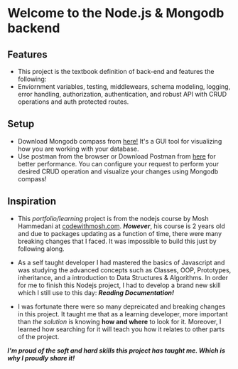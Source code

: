 # Welcome to the Node.js & Mongodb backend

## Features

- This project is the textbook definition of back-end and features the following:
- Enviornment variables, testing, middlewears, schema modeling, logging, error handling, authorization, authentication, and robust API with CRUD operations and auth protected routes.

## Setup

- Download Mongodb compass from [here!](https://www.mongodb.com/products/compass) It's a GUI tool for visualizing how you are working with your database.
- Use postman from the browser or Download Postman from [here](https://www.postman.com/downloads/) for better performance. You can configure your request to perform your desired CRUD operation and visualize your changes using Mongodb compass!

## Inspiration

- This _portfolio/learning_ project is from the nodejs course by Mosh Hammedani at [codewithmosh.com](https://codewithmosh.com/). **_However_**, his course is 2 years old and due to packages updating as a function of time, there were many breaking changes that I faced. It was impossible to build this just by following along.

- As a self taught developer I had mastered the basics of Javascript and was studying the advanced concepts such as Classes, OOP, Prototypes, inheritance, and a introduction to Data Structures & Algorithms. In order for me to finish this Nodejs project, I had to develop a brand new skill which I still use to this day: **_Reading Documentation!_**

- I was fortunate there were so many depreicated and breaking changes in this project. It taught me that as a learning developer, more important than _the solution_ is knowing **how and where** to look for it. Moreover, I learned how searching for it will teach you how it relates to other parts of the project.

**_I'm proud of the soft and hard skills this project has taught me. Which is why I proudly share it!_**
